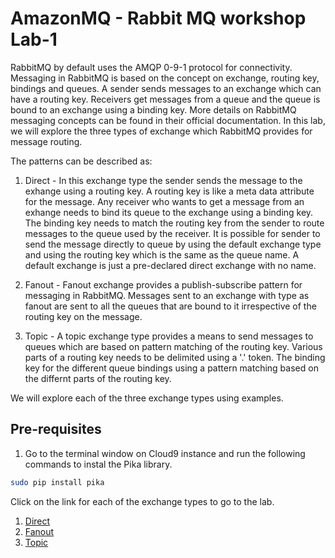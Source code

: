 # AmazonMQ - Rabbit MQ workshop Lab-1

RabbitMQ by default uses the AMQP 0-9-1 protocol for connectivity. Messaging in RabbitMQ is based on the concept on exchange, routing key, bindings and queues. A sender sends messages to an exchange which can have a routing key. Receivers get messages from a queue and the queue is bound to an exchange using a binding key. More details on RabbitMQ messaging concepts can be found in their official documentation. In this lab, we will explore the three types of exchange which RabbitMQ provides for message routing.

The patterns can be described as:

1. Direct - In this exchange type the sender sends the message to the exhange using a routing key. A routing key is like a meta data attribute for the message. Any receiver who wants to get a message from an exhange needs to bind its queue to the exchange using a binding key. The binding key needs to match the routing key from the sender to route messages to the queue used by the receiver. It is possible for sender to send the message directly to queue by using the default exchange type and using the routing key which is the same as the queue name. A default exchange is just a pre-declared direct exchange with no name.

2. Fanout - Fanout exchange provides a publish-subscribe pattern for messaging in RabbitMQ. Messages sent to an exchange with type as fanout are sent to all the queues that are bound to it irrespective of the routing key on the message.

3. Topic - A topic exchange type provides a means to send messages to queues which are based on pattern matching of the routing key. Various parts of a routing key needs to be delimited using a '.' token. The binding key for the different queue bindings using a pattern matching based on the differnt parts of the routing key.

We will explore each of the three exchange types using examples.

## Pre-requisites 
1. Go to the terminal window on Cloud9 instance and run the following commands to instal the Pika library.

```bash
sudo pip install pika
```

Click on the link for each of the exchange types to go to the lab.
1. [Direct](lab1-1.md)
2. [Fanout](lab1-2.md)
3. [Topic](lab1-3.md)




